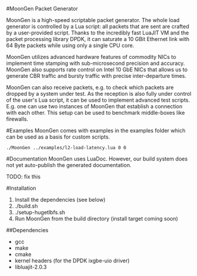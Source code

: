 #MoonGen Packet Generator

MoonGen is a high-speed scriptable packet generator.
The whole load generator is controlled by a Lua script: all packets that are sent are crafted by a user-provided script.
Thanks to the incredibly fast LuaJIT VM and the packet processing library DPDK, it can saturate a 10 GBit Ethernet link with 64 Byte packets while using only a single CPU core.

MoonGen utilizes advanced hardware features of commodity NICs to implement
time stamping with sub-microsecond precision and accuracy. MoonGen also
supports rate control on Intel 10 GbE NICs that allows us to generate CBR
traffic and bursty traffic with precise inter-departure times.


MoonGen can also receive packets, e.g. to check which packets are dropped by a
system under test. As the reception is also fully under control of the user's
Lua script, it can be used to implement advanced test scripts. E.g. one can use
two instances of MoonGen that establish a connection with each other. This
setup can be used to benchmark middle-boxes like firewalls.


#Examples
MoonGen comes with examples in the examples folder which can be used as a basis for custom scripts.

    ./MoonGen ../examples/l2-load-latency.lua 0 0

#Documentation
MoonGen uses LuaDoc. However, our build system does not yet auto-publish the generated documentation.

TODO: fix this


#Installation

1. Install the dependencies (see below)
2. ./build.sh
3. ./setup-hugetlbfs.sh
4. Run MoonGen from the build directory (install target coming soon)

##Dependencies
* gcc
* make
* cmake
* kernel headers (for the DPDK ixgbe-uio driver)
* libluajit-2.0.3
